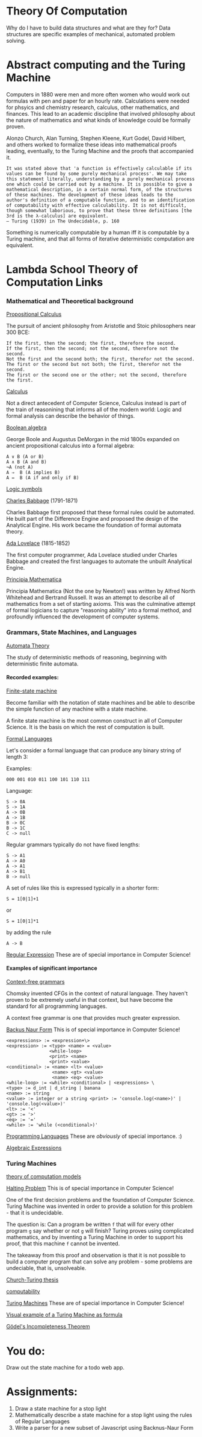 # Theory Of Computation

Why do I have to build data structures and what are they for? Data structures are specific examples of mechanical, automated problem solving.

# Abstract computing and the Turing Machine

Computers in 1880 were men and more often women who would work out formulas with pen and paper for an hourly rate. Calculations were needed for phsyics and chemistry research, calculus, other mathematics, and finances. This lead to an academic discipline that involved philosophy about the nature of mathematics and what kinds of knowledge could be formally proven.

Alonzo Church, Alan Turning, Stephen Kleene, Kurt Godel, David Hilbert, and others worked to formalize these ideas into mathematical proofs leading, eventually, to the Turing Machine and the proofs that accompanied it.

    It was stated above that 'a function is effectively calculable if its values can be found by some purely mechanical process'. We may take this statement literally, understanding by a purely mechanical process one which could be carried out by a machine. It is possible to give a mathematical description, in a certain normal form, of the structures of these machines. The development of these ideas leads to the author's definition of a computable function, and to an identification of computability with effective calculability. It is not difficult, though somewhat laborious, to prove that these three definitions [the 3rd is the λ-calculus] are equivalent.
    — Turing (1939) in The Undecidable, p. 160

Something is numerically computable by a human iff it is computable by a Turing machine, and that all forms of iterative deterministic computation are equivalent.

# Lambda School Theory of Computation Links

### Mathematical and Theoretical background

[Propositional Calculus](https://en.wikipedia.org/wiki/Propositional_calculus)

The pursuit of ancient philosophy from Aristotle and Stoic philosophers near 300 BCE:

    If the first, then the second; the first, therefore the second.
    If the first, then the second; not the second, therefore not the second.
    Not the first and the second both; the first, therefor not the second.
    The first or the second but not both; the first, therefor not the second.
    The first or the second one or the other; not the second, therefore the first.

[Calculus](https://en.wikipedia.org/wiki/Calculus)

Not a direct antecedent of Computer Science, Calculus instead is part of the train of reasonining that informs all of the modern world: Logic and formal analysis can describe the behavior of things.

[Boolean algebra](https://en.wikipedia.org/wiki/Boolean_algebra)

George Boole and Augustus DeMorgan in the mid 1800s expanded on ancient propositional calculus into a formal algebra:

    A ∨ B (A or B)
    A ∧ B (A and B)
    ¬A (not A)
    A ⇒  B (A implies B)
    A ⇔  B (A if and only if B)

[Logic symbols](https://en.wikipedia.org/wiki/List_of_logic_symbols)

[Charles Babbage](https://en.wikipedia.org/wiki/Charles_Babbage) (1791-1871)

Charles Babbage first proposed that these formal rules could be automated.
 He built part of the Difference Engine and proposed the design of the Analytical Engine. His work became the foundation of formal automata theory.

[Ada Lovelace](https://en.wikipedia.org/wiki/Charles_Babbage) (1815-1852)

The first computer programmer, Ada Lovelace studied under Charles Babbage and created the first languages to automate the unbuilt Analytical Engine. 

[Principia Mathematica](https://en.wikipedia.org/wiki/Principia_Mathematica)

Principia Mathematica (Not the one by Newton!) was written by Alfred North Whitehead and Bertrand Russell. It was an attempt to describe all of mathematics from a set of starting axioms. This was the culminative attempt of formal logicians to capture "reasoning ability" into a formal method, and profoundly influenced the development of computer systems.

### Grammars, State Machines, and Languages

[Automata Theory](https://en.wikipedia.org/wiki/Automata_theory)

The study of deterministic methods of reasoning, beginning with deterministic finite automata.

#### Recorded examples:

[Finite-state machine](https://en.wikipedia.org/wiki/Finite-state_machine)

Become familiar with the notation of state machines and be able to describe the simple function of any machine with a state machine.

A finite state machine is the most common construct in all of Computer Science. It is the basis on which the rest of computation is built.

[Formal Languages](https://en.wikipedia.org/wiki/Formal_language)

Let's consider a formal language that can produce any binary string of length 3:

Examples:

    000 001 010 011 100 101 110 111

Language:

    S -> 0A
    S -> 1A
    A -> 0B
    A -> 1B
    B -> 0C
    B -> 1C
    C -> null

Regular grammars typically do not have fixed lengths:

    S -> A1
    A -> A0
    A -> A1
    A -> B1
    B -> null 

A set of rules like this is expressed typically in a shorter form:

    S = 1[0|1]+1

or

    S = 1[0|1]*1

by adding the rule 

    A -> B

[Regular Expression](https://en.wikipedia.org/wiki/Regular_expression) These are of special importance in Computer Science!

#### Examples of significant importance

[Context-free grammars](https://en.wikipedia.org/wiki/Context-free_grammar)

Chomsky invented CFGs in the context of natural language. They haven't proven to be extremely useful in that context, but have become the standard for all programming languages.

A context free grammar is one that provides much greater expression.

[Backus Naur Form](https://en.wikipedia.org/wiki/Backus%E2%80%93Naur_form) This is of special importance in Computer Science!

    <expressions> := <expression+\>
    <expression> := <type> <name> = <value>
                    <while-loop>
                    <print> <name>
                    <print> <value>
    <conditional> := <name> <lt> <value>
                     <name> <gt> <value>
                     <name> <eq> <value>
    <while-loop> := <while> <conditional> | <expressions> \
    <type> := d_int | d_string | banana
    <name> := string
    <value> := integer or a string <print> := 'console.log(<name>)' | 'console.log(<value>)'
    <lt> := '<'
    <gt> := '>'
    <eq> := '='
    <while> := 'while (<conditional>)'

[Programming Languages](https://en.wikipedia.org/wiki/Programming_language) These are _obviously_ of special importance. :)

[Algebraic Expressions](https://en.wikipedia.org/w/index.php?title=Context-free_grammar&action=edit&section=14)

### Turing Machines

[theory of computation models](https://en.wikipedia.org/wiki/Theory_of_computation)

[Halting Problem](https://en.wikipedia.org/wiki/Halting_problem) This is of special importance in Computer Science!

One of the first decision problems and the foundation of Computer Science. Turing Machine was invented in order to provide a solution for this problem - that it is undecidable.

The question is: Can a program be written `f` that will for every other program `g` say whether or not `g` will finish? Turing proves using complicated mathematics, and by inventing a Turing Machine in order to support his proof, that this machine `f` cannot be invented.

The takeaway from this proof and observation is that it is not possible to build a computer program that can solve any problem - some problems are undeciable, that is, unsolveable.

[Church-Turing thesis](https://en.wikipedia.org/wiki/Church%E2%80%93Turing_thesis)

[computability](https://en.wikipedia.org/wiki/Computability_theory)

[Turing Machines](https://en.wikipedia.org/wiki/Turing_machine) These are of special importance in Computer Science!

[Visual example of a Turing Machine as formula](https://cs.stackexchange.com/questions/11542/how-to-construct-and-write-down-a-Turing-machine-for-a-given-language)

[Gödel's Incompleteness Theorem](https://en.wikipedia.org/wiki/G%C3%B6del%27s_incompleteness_theorems)

# You do:

Draw out the state machine for a todo web app.

# Assignments:

1. Draw a state machine for a stop light
2. Mathematically describe a state machine for a stop light using the rules of Regular Languages
4. Write a parser for a new subset of Javascript using Backnus-Naur Form

